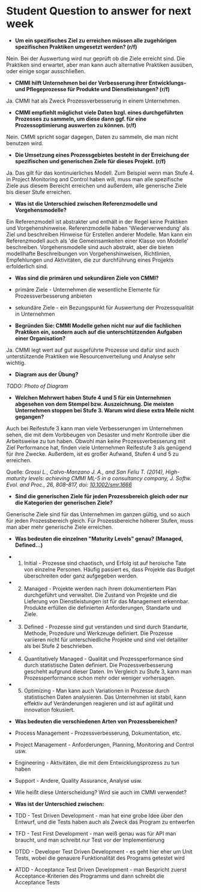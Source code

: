 # Student Question to answer for next week

-  **Um ein spezifisches Ziel zu erreichen müssen alle zugehörigen spezifischen Praktiken umgesetzt werden? (r/f)**

Nein. Bei der Auswertung wird nur geprüft ob die Ziele erreicht sind. Die Praktiken sind erwartet, aber man kann auch alternative Praktiken ausüben, oder einige sogar ausschließen.

-  **CMMI hilft Unternehmen bei der Verbesserung ihrer Entwicklungs- und Pflegeprozesse für Produkte und Dienstleistungen? (r/f)**

Ja. CMMI hat als Zweck Prozessverbesserung in einem Unternehmen.

-  **CMMI empfiehlt möglichst viele Daten bzgl. eines durchgeführten Prozesses zu sammeln, um diese dann ggf. für eine Prozessoptimierung auswerten zu können. (r/f)**

Nein. CMMI spricht sogar dagegen, Daten zu sammeln, die man nicht benutzen wird.

-  **Die Umsetzung eines Prozessgebietes besteht in der Erreichung der spezifischen und generischen Ziele für dieses Projekt. (r/f)**

Ja. Das gilt für das kontinuierliches Modell. Zum Beispiel wenn man Stufe 4. in Project Monitoring and Control haben will, muss man alle spezifische Ziele aus diesem Bereicht erreichen und außerdem, alle generische Ziele bis dieser Stufe erreichen.

-  **Was ist die Unterschied zwischen Referenzmodelle und Vorgehensmodelle?**

Ein Referenzmodell ist abstrakter und enthält in der Regel keine Praktiken und Vorgehenshinweise. Referenzmodelle haben 'Wiederverwendung' als Ziel und beschreiben Hinweise für Erstellen anderer Modelle. Man kann ein Referenzmodell auch als 'die Gemeinsamkeiten einer Klasse von Modelle' beschreiben. Vorgehensmodelle sind auch abstrakt, aber die bieten modellhafte Beschreibungen von Vorgehenshinweisen, Richtlinien, Empfehlungen und Aktivitäten, die zur durchführung eines Projjekts erfolderlich sind.

-  **Was sind die primären und sekundären Ziele von CMMI?**
  - primäre Ziele - Unternehmen die wesentliche Elemente für Prozessverbesserung anbieten
  - sekundäre Ziele - ein Bezungspunkt für Auswertung der Prozessqualität in Unternehmen

-  **Begründen Sie: CMMI Modelle gehen nicht nur auf die fachlichen Praktiken ein, sondern auch auf die unterschtützenden Aufgaben einer Organisation?**

Ja. CMMI legt wert auf gut ausgeführte Prozesse und dafür sind auch unterstützende Praktiken wie Resourcenverteilung und Analyse sehr wichtig.

-  **Diagram aus der Übung?**

*TODO: Photo of Diagram*

-  **Welchen Mehrwert haben Stufe 4 und 5 für ein Unternehmen abgesehen von dem Stempel bzw. Auszeichnung. Die meisten Unternehmen stoppen bei Stufe 3. Warum wird diese extra Meile nicht gegangen?**

Auch bei Reifestufe 3 kann man viele Verbesserungen im Unternehmen sehen, die mit dem Vorbbeugen von Desaster und mehr Kontrolle über die Arbeitsweise zu tun haben. Obwohl man keine Prozessverbesserung mit Ziel Performance hat, finden viele Unternehmen Reifestufe 3 als genügend für ihre Zwecke. Außerdem, ist es großer Aufwand, Stufen 4 und 5 zu erreichen. 

Quelle: *Grossi L., Calvo-Manzano J. A., and San Feliu T. (2014), High-maturity levels: achieving CMMI ML-5 in a consultancy company, J. Softw. Evol. and Proc., 26, 808–817, doi: [10.1002/smr.1666]()* 

-  **Sind die generischen Ziele für jeden Prozessbereich gleich oder nur die Kategorien der generischen Ziele?**

Generische Ziele sind für das Unternehmen im ganzen gültig, und so auch für jeden Prozessbereich gleich. Für Prozessbereiche höherer Stufen, muss man aber mehr generische Ziele erreichen.

-  **Was bedeuten die einzelnen "Maturity Levels" genau? (Managed, Defined...)**

  - 1. Initial - Prozesse sind chaotisch, und Erfolg ist auf heroische Tate von einzelne Personen. Häufig passiert es, dass Projekte das Budget überschreiten oder ganz aufgegeben werden.
  - 2. Managed - Projekte werden nach ihrem dokumentiertem Plan durchgeführt und verwaltet. Die Zustand von Projekte und die Lieferung von Dienstleistungen ist für das Management erkennbar. Produkte erfüllen die definierten Anforderungen, Standarte und Ziele.
  - 3. Defined - Prozesse sind gut verstanden und sind durch Standarte, Methode, Prozedure und Werkzeuge definiert. Die Prozesse variieren nicht für unterschiedliche Projekte und sind viel detailiter als bei Stufe 2 beschrieben.
  - 4. Quantitatively Managed - Qualität und Prozessperformance sind durch statistische Daten definiert. Die Prozessverbesserung gescheht aufgrund dieser Daten. Im Vergleich zu Stufe 3, kann man Prozessperformance schon mehr oder weniger vorhersagen.
  - 5. Optimizing - Man kann auch Variationen in Prozesse durch statistischen Daten analysieren. Das Unternehmen ist stabil, kann effektiv auf Veränderungen reagieren und ist auf agilität und innovation fokusiert.

-  **Was bedeuten die verschiedenen Arten von Prozessbereichen?**
  - Process Management - Prozessverbesserung, Dokumentation, etc.
  - Project Management - Anforderungen, Planning, Monitoring and Control usw.
  - Engineering - Aktivitäten, die mit dem Entwicklungsprozess zu tun haben
  - Support - Andere, Quality Assurance, Analyse usw.
  - Wie heißt diese Unterscheidung? Wird sie auch im CMMI verwendet?
-  **Was ist der Unterschied zwischen:**
  - TDD - Test Driven Development - man hat eine grobe Idee über den Entwurf, und die Tests haben auch als Zweck das Program zu entwerfen
  - TFD - Test First Development - man weiß genau was für API man braucht, und man schreibt nur Test vor der Implementierung
  - DTDD - Developer Test Driven Development - es geht hier eher um Unit Tests, wobei die genauere Funktionalität des Programs getestet wird
  - ATDD - Acceptance Test Driven Development - man Bespricht zuerst Acceptance-Kriterien des Programms und dann schreibt die Acceptance Tests
